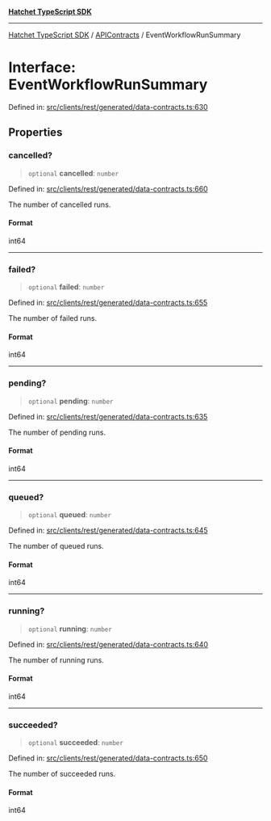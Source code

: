 [**Hatchet TypeScript SDK**](../../../../README.md)

***

[Hatchet TypeScript SDK](../../../../README.md) / [APIContracts](../README.md) / EventWorkflowRunSummary

# Interface: EventWorkflowRunSummary

Defined in: [src/clients/rest/generated/data-contracts.ts:630](https://github.com/hatchet-dev/hatchet/blob/0288a24f2e9f14787135b399bd47182f4d1260d9/sdks/typescript/src/clients/rest/generated/data-contracts.ts#L630)

## Properties

### cancelled?

> `optional` **cancelled**: `number`

Defined in: [src/clients/rest/generated/data-contracts.ts:660](https://github.com/hatchet-dev/hatchet/blob/0288a24f2e9f14787135b399bd47182f4d1260d9/sdks/typescript/src/clients/rest/generated/data-contracts.ts#L660)

The number of cancelled runs.

#### Format

int64

***

### failed?

> `optional` **failed**: `number`

Defined in: [src/clients/rest/generated/data-contracts.ts:655](https://github.com/hatchet-dev/hatchet/blob/0288a24f2e9f14787135b399bd47182f4d1260d9/sdks/typescript/src/clients/rest/generated/data-contracts.ts#L655)

The number of failed runs.

#### Format

int64

***

### pending?

> `optional` **pending**: `number`

Defined in: [src/clients/rest/generated/data-contracts.ts:635](https://github.com/hatchet-dev/hatchet/blob/0288a24f2e9f14787135b399bd47182f4d1260d9/sdks/typescript/src/clients/rest/generated/data-contracts.ts#L635)

The number of pending runs.

#### Format

int64

***

### queued?

> `optional` **queued**: `number`

Defined in: [src/clients/rest/generated/data-contracts.ts:645](https://github.com/hatchet-dev/hatchet/blob/0288a24f2e9f14787135b399bd47182f4d1260d9/sdks/typescript/src/clients/rest/generated/data-contracts.ts#L645)

The number of queued runs.

#### Format

int64

***

### running?

> `optional` **running**: `number`

Defined in: [src/clients/rest/generated/data-contracts.ts:640](https://github.com/hatchet-dev/hatchet/blob/0288a24f2e9f14787135b399bd47182f4d1260d9/sdks/typescript/src/clients/rest/generated/data-contracts.ts#L640)

The number of running runs.

#### Format

int64

***

### succeeded?

> `optional` **succeeded**: `number`

Defined in: [src/clients/rest/generated/data-contracts.ts:650](https://github.com/hatchet-dev/hatchet/blob/0288a24f2e9f14787135b399bd47182f4d1260d9/sdks/typescript/src/clients/rest/generated/data-contracts.ts#L650)

The number of succeeded runs.

#### Format

int64
